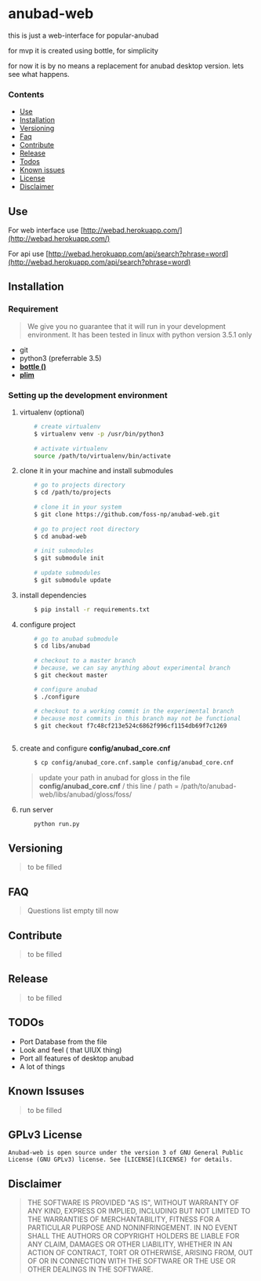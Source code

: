 # anubad-web
this is just a web-interface for popular-anubad

for mvp it is created using bottle, for simplicity

for now it is by no means a replacement for anubad desktop version.
lets see what happens.

### Contents
- [Use](#use)
- [Installation](#installation)
- [Versioning](#versioning)
- [Faq](#faq)
- [Contribute](#contribute)
- [Release](#release)
- [Todos](#todos)
- [Known issues](#known-issues)
- [License](#gplv3-license)
- [Disclaimer](#disclaimer)

## Use

For web interface use [http://webad.herokuapp.com/](http://webad.herokuapp.com/)

For api use [http://webad.herokuapp.com/api/search?phrase=word](http://webad.herokuapp.com/api/search?phrase=word)

## Installation

### Requirement
    
> We give you no guarantee that it will run in your development environment. It has been tested in linux with python version 3.5.1 only
    
* git
* python3 (preferrable 3.5)
* [**bottle ()**](bottlepy.org)
* [**plim**](http://plim.readthedocs.io/en/latest/)
    
### Setting up the development environment

1. virtualenv (optional)

    ```bash
        # create virtualenv
        $ virtualenv venv -p /usr/bin/python3 
        
        # activate virtualenv
        source /path/to/virtualenv/bin/activate
    ```
    
2. clone it in your machine and install submodules

    ```bash
        # go to projects directory
        $ cd /path/to/projects
        
        # clone it in your system
        $ git clone https://github.com/foss-np/anubad-web.git
        
        # go to project root directory
        $ cd anubad-web
        
        # init submodules
        $ git submodule init
        
        # update submodules
        $ git submodule update
    ```
    
3. install dependencies

    ```bash
        $ pip install -r requirements.txt
    ```

4. configure project 

    ```bash
        # go to anubad submodule
        $ cd libs/anubad
        
        # checkout to a master branch
        # because, we can say anything about experimental branch
        $ git checkout master

        # configure anubad
        $ ./configure
        
        # checkout to a working commit in the experimental branch
        # because most commits in this branch may not be functional
        $ git checkout f7c48cf213e524c6862f996cf1154db69f7c1269
        
    ```
    
5. create and configure **config/anubad_core.cnf**
    
    ```bash
        $ cp config/anubad_core.cnf.sample config/anubad_core.cnf
    ```

    > update your path in anubad for gloss in the file **config/anubad_core.cnf**
      / this line /
      > path = /path/to/anubad-web/libs/anubad/gloss/foss/
   
6. run server

    ```bash
        python run.py
    ```

## Versioning

> to be filled

## FAQ

> Questions list empty till now

## Contribute

> to be filled

## Release

> to be filled

## TODOs

* Port Database from the file
* Look and feel ( that UIUX thing)
* Port all features of desktop anubad
* A lot of things

## Known Issuses

> to be filled

## GPLv3 License
    
    Anubad-web is open source under the version 3 of GNU General Public License (GNU GPLv3) license. See [LICENSE](LICENSE) for details.

## Disclaimer

> THE SOFTWARE IS PROVIDED "AS IS", WITHOUT WARRANTY OF ANY KIND, EXPRESS OR IMPLIED, INCLUDING BUT NOT LIMITED TO THE WARRANTIES OF MERCHANTABILITY, FITNESS FOR A PARTICULAR PURPOSE AND NONINFRINGEMENT. IN NO EVENT SHALL THE AUTHORS OR COPYRIGHT HOLDERS BE LIABLE FOR ANY CLAIM, DAMAGES OR OTHER LIABILITY, WHETHER IN AN ACTION OF CONTRACT, TORT OR OTHERWISE, ARISING FROM, OUT OF OR IN CONNECTION WITH THE SOFTWARE OR THE USE OR OTHER DEALINGS IN THE SOFTWARE.

